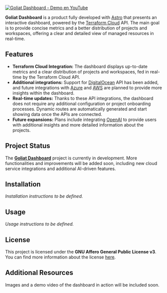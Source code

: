 [![Goliat Dashboard - Demo en YouTube](https://img.youtube.com/vi/qboa7lv-618/maxresdefault.jpg)](https://www.youtube.com/watch?v=qboa7lv-618&autoplay=1)

**Goliat Dashboard** is a product fully developed with [Astro](https://astro.build/) that presents an interactive dashboard, powered by the [Terraform Cloud](https://www.terraform.io/cloud) API. The main goal is to provide concise metrics and a better distribution of projects and workspaces, offering a clear and detailed view of managed resources in real-time.

## Features

- **Terraform Cloud Integration:** The dashboard displays up-to-date metrics and a clear distribution of projects and workspaces, fed in real-time by the Terraform Cloud API.
- **Additional integrations:** Support for [DigitalOcean](https://www.digitalocean.com/) API has been added, and future integrations with [Azure](https://azure.microsoft.com/) and [AWS](https://aws.amazon.com/) are planned to provide more insights within the dashboard.
- **Real-time updates:** Thanks to these API integrations, the dashboard does not require any additional configuration or project onboarding processes. Dynamic routes are automatically generated and start showing data once the APIs are connected.
- **Future expansions:** Plans include integrating [OpenAI](https://openai.com/) to provide users with additional insights and more detailed information about the projects.

## Project Status

The [**Goliat Dashboard**](https://github.com/users/danieljsaldana/projects/11/views/1) project is currently in development. More functionalities and improvements will be added soon, including new cloud service integrations and additional AI-driven features.

## Installation

_Installation instructions to be defined._

## Usage

_Usage instructions to be defined._

## License

This project is licensed under the **GNU Affero General Public License v3**. You can find more information about the license [here](https://www.gnu.org/licenses/agpl-3.0.en.html).

## Additional Resources

Images and a demo video of the dashboard in action will be included soon.
